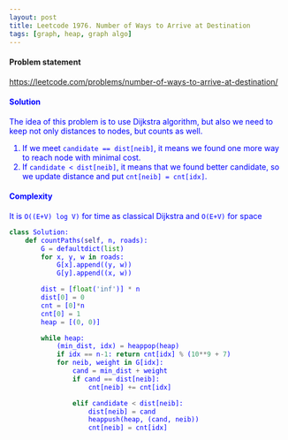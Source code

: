 ```yaml
---
layout: post
title: Leetcode 1976. Number of Ways to Arrive at Destination
tags: [graph, heap, graph algo]
---
```


#### Problem statement

<a href="https://leetcode.com/problems/number-of-ways-to-arrive-at-destination/"> <font color = blue>https://leetcode.com/problems/number-of-ways-to-arrive-at-destination/

#### Solution
The idea of this problem is to use Dijkstra algorithm, but also we need to keep not only distances to nodes, but counts as well.

1. If we meet `candidate == dist[neib]`, it means we found one more way to reach node with minimal cost.
2. If `candidate < dist[neib]`, it means that we found better candidate, so we update distance and put `cnt[neib] = cnt[idx]`.

#### Complexity
It is `O((E+V) log V)` for time as classical Dijkstra and `O(E+V)` for space

```python
class Solution:
    def countPaths(self, n, roads):
        G = defaultdict(list)
        for x, y, w in roads:
            G[x].append((y, w))
            G[y].append((x, w))

        dist = [float('inf')] * n
        dist[0] = 0
        cnt = [0]*n
        cnt[0] = 1
        heap = [(0, 0)]

        while heap:
            (min_dist, idx) = heappop(heap)
            if idx == n-1: return cnt[idx] % (10**9 + 7)
            for neib, weight in G[idx]:
                cand = min_dist + weight
                if cand == dist[neib]:
                    cnt[neib] += cnt[idx]

                elif candidate < dist[neib]:
                    dist[neib] = cand
                    heappush(heap, (cand, neib))
                    cnt[neib] = cnt[idx]
```